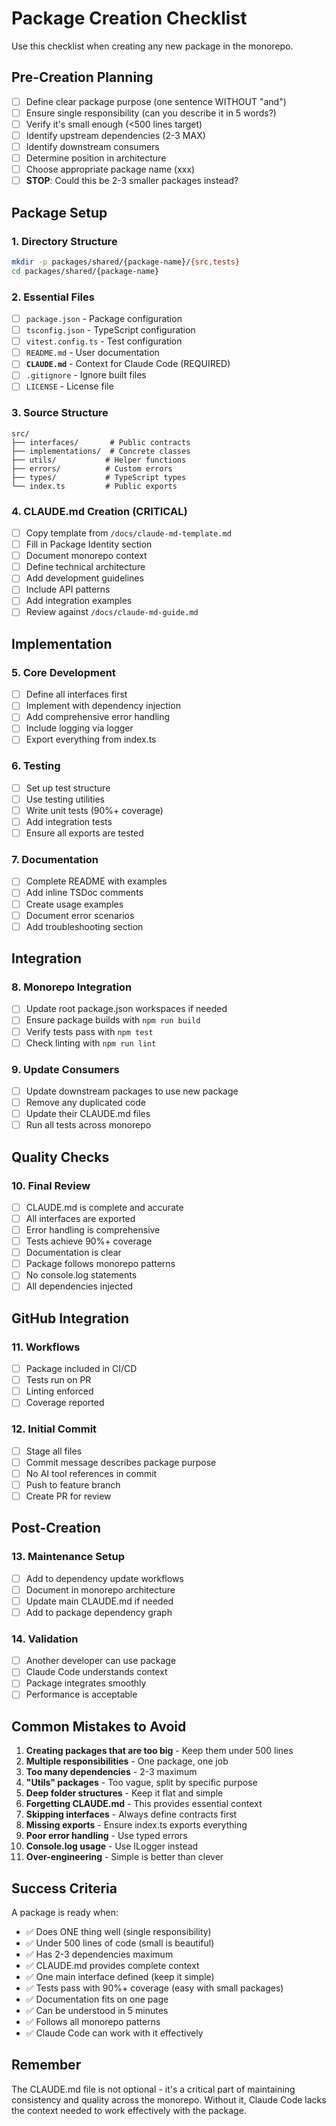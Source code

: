 # Package Creation Checklist

Use this checklist when creating any new package in the monorepo.

## Pre-Creation Planning
- [ ] Define clear package purpose (one sentence WITHOUT "and")
- [ ] Ensure single responsibility (can you describe it in 5 words?)
- [ ] Verify it's small enough (<500 lines target)
- [ ] Identify upstream dependencies (2-3 MAX)
- [ ] Identify downstream consumers
- [ ] Determine position in architecture
- [ ] Choose appropriate package name (xxx)
- [ ] **STOP**: Could this be 2-3 smaller packages instead?

## Package Setup

### 1. Directory Structure
```bash
mkdir -p packages/shared/{package-name}/{src,tests}
cd packages/shared/{package-name}
```

### 2. Essential Files
- [ ] `package.json` - Package configuration
- [ ] `tsconfig.json` - TypeScript configuration  
- [ ] `vitest.config.ts` - Test configuration
- [ ] `README.md` - User documentation
- [ ] **`CLAUDE.md`** - Context for Claude Code (REQUIRED)
- [ ] `.gitignore` - Ignore built files
- [ ] `LICENSE` - License file

### 3. Source Structure
```
src/
├── interfaces/       # Public contracts
├── implementations/  # Concrete classes  
├── utils/           # Helper functions
├── errors/          # Custom errors
├── types/           # TypeScript types
└── index.ts         # Public exports
```

### 4. CLAUDE.md Creation (CRITICAL)
- [ ] Copy template from `/docs/claude-md-template.md`
- [ ] Fill in Package Identity section
- [ ] Document monorepo context
- [ ] Define technical architecture
- [ ] Add development guidelines
- [ ] Include API patterns
- [ ] Add integration examples
- [ ] Review against `/docs/claude-md-guide.md`

## Implementation

### 5. Core Development
- [ ] Define all interfaces first
- [ ] Implement with dependency injection
- [ ] Add comprehensive error handling
- [ ] Include logging via logger
- [ ] Export everything from index.ts

### 6. Testing
- [ ] Set up test structure
- [ ] Use testing utilities
- [ ] Write unit tests (90%+ coverage)
- [ ] Add integration tests
- [ ] Ensure all exports are tested

### 7. Documentation
- [ ] Complete README with examples
- [ ] Add inline TSDoc comments
- [ ] Create usage examples
- [ ] Document error scenarios
- [ ] Add troubleshooting section

## Integration

### 8. Monorepo Integration
- [ ] Update root package.json workspaces if needed
- [ ] Ensure package builds with `npm run build`
- [ ] Verify tests pass with `npm test`
- [ ] Check linting with `npm run lint`

### 9. Update Consumers
- [ ] Update downstream packages to use new package
- [ ] Remove any duplicated code
- [ ] Update their CLAUDE.md files
- [ ] Run all tests across monorepo

## Quality Checks

### 10. Final Review
- [ ] CLAUDE.md is complete and accurate
- [ ] All interfaces are exported
- [ ] Error handling is comprehensive
- [ ] Tests achieve 90%+ coverage
- [ ] Documentation is clear
- [ ] Package follows monorepo patterns
- [ ] No console.log statements
- [ ] All dependencies injected

## GitHub Integration

### 11. Workflows
- [ ] Package included in CI/CD
- [ ] Tests run on PR
- [ ] Linting enforced
- [ ] Coverage reported

### 12. Initial Commit
- [ ] Stage all files
- [ ] Commit message describes package purpose
- [ ] No AI tool references in commit
- [ ] Push to feature branch
- [ ] Create PR for review

## Post-Creation

### 13. Maintenance Setup
- [ ] Add to dependency update workflows
- [ ] Document in monorepo architecture
- [ ] Update main CLAUDE.md if needed
- [ ] Add to package dependency graph

### 14. Validation
- [ ] Another developer can use package
- [ ] Claude Code understands context
- [ ] Package integrates smoothly
- [ ] Performance is acceptable

## Common Mistakes to Avoid

1. **Creating packages that are too big** - Keep them under 500 lines
2. **Multiple responsibilities** - One package, one job
3. **Too many dependencies** - 2-3 maximum
4. **"Utils" packages** - Too vague, split by specific purpose
5. **Deep folder structures** - Keep it flat and simple
6. **Forgetting CLAUDE.md** - This provides essential context
7. **Skipping interfaces** - Always define contracts first
8. **Missing exports** - Ensure index.ts exports everything
9. **Poor error handling** - Use typed errors
10. **Console.log usage** - Use ILogger instead
11. **Over-engineering** - Simple is better than clever

## Success Criteria

A package is ready when:
- ✅ Does ONE thing well (single responsibility)
- ✅ Under 500 lines of code (small is beautiful)
- ✅ Has 2-3 dependencies maximum
- ✅ CLAUDE.md provides complete context
- ✅ One main interface defined (keep it simple)
- ✅ Tests pass with 90%+ coverage (easy with small packages)
- ✅ Documentation fits on one page
- ✅ Can be understood in 5 minutes
- ✅ Follows all monorepo patterns
- ✅ Claude Code can work with it effectively

## Remember

The CLAUDE.md file is not optional - it's a critical part of maintaining consistency and quality across the monorepo. Without it, Claude Code lacks the context needed to work effectively with the package.
